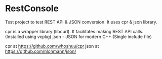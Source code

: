 # RestConsole

Test project to test REST API & JSON conversion. It uses cpr & json library.

cpr is a wrapper library (libcurl). It facilitates making REST API calls. (Installed using vcpkg)
json - JSON for modern C++ (Single include file)

cpr at https://github.com/whoshuu/cpr
json at https://github.com/nlohmann/json/
